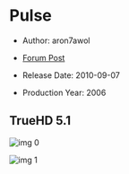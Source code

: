 # Pulse

* Author: aron7awol

* [Forum Post](https://www.avsforum.com/threads/bass-eq-for-filtered-movies.2995212/post-56893306)

* Release Date: 2010-09-07
* Production Year: 2006

## TrueHD 5.1

![img 0](https://i.imgur.com/9gVBBeL.jpg)

![img 1](https://i.imgur.com/tYDxowk.png)

